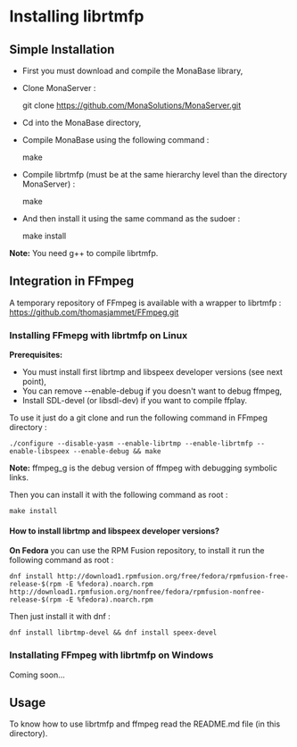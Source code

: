 Installing librtmfp
===================

## Simple Installation

- First you must download and compile the MonaBase library,
- Clone MonaServer :

	git clone https://github.com/MonaSolutions/MonaServer.git
- Cd into the MonaBase directory,
- Compile MonaBase using the following command :
	
	make
- Compile librtmfp (must be at the same hierarchy level than the directory MonaServer) :

	make
- And then install it using the same command as the sudoer :

	make install

**Note:** You need g++ to compile librtmfp.

## Integration in FFmpeg

A temporary repository of FFmpeg is available with a wrapper to librtmfp : https://github.com/thomasjammet/FFmpeg.git

### Installing FFmepg with librtmfp on Linux

**Prerequisites:**

- You must install first librtmp and libspeex developer versions (see next point),
- You can remove --enable-debug if you doesn't want to debug ffmpeg,
- Install SDL-devel (or libsdl-dev) if you want to compile ffplay.

To use it just do a git clone and run the following command in FFmpeg directory :

	./configure --disable-yasm --enable-librtmp --enable-librtmfp --enable-libspeex --enable-debug && make

**Note:** ffmpeg_g is the debug version of ffmpeg with debugging symbolic links.
	
Then you can install it with the following command as root :

	make install

#### How to install librtmp and libspeex developer versions?

**On Fedora** you can use the RPM Fusion repository, to install it run the following command as root :

    dnf install http://download1.rpmfusion.org/free/fedora/rpmfusion-free-release-$(rpm -E %fedora).noarch.rpm http://download1.rpmfusion.org/nonfree/fedora/rpmfusion-nonfree-release-$(rpm -E %fedora).noarch.rpm

Then just install it with dnf :

    dnf install librtmp-devel && dnf install speex-devel

### Installating FFmpeg with librtmfp on Windows

Coming soon...
	
## Usage

To know how to use librtmfp and ffmpeg read the README.md file (in this directory).
